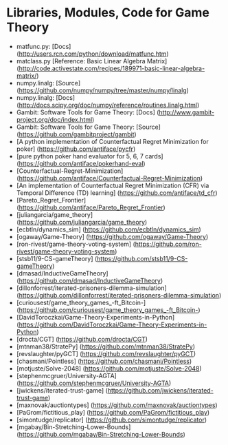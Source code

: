 Libraries, Modules, Code for Game Theory
========================================
* matfunc.py: [Docs] (http://users.rcn.com/python/download/matfunc.htm)
* matclass.py [Reference: Basic Linear Algebra Matrix] (http://code.activestate.com/recipes/189971-basic-linear-algebra-matrix/)
* numpy.linalg: [Source] (https://github.com/numpy/numpy/tree/master/numpy/linalg)
* numpy.linalg: [Docs] (http://docs.scipy.org/doc/numpy/reference/routines.linalg.html)
* Gambit: Software Tools for Game Theory: [Docs] (http://www.gambit-project.org/doc/index.html)
* Gambit: Software Tools for Game Theory: [Source] (https://github.com/gambitproject/gambit)
* [A python implementation of Counterfactual Regret Minimization for poker] (https://github.com/antiface/pycfr)
* [pure python poker hand evaluator for 5, 6, 7 cards] (https://github.com/antiface/pokerhand-eval)
* [Counterfactual-Regret-Minimization] (https://github.com/antiface/Counterfactual-Regret-Minimization)
* [An implementation of Counterfactual Regret Minimization (CFR) via Temporal Difference (TD) learning] (https://github.com/antiface/td_cfr)
* [Pareto_Regret_Frontier] (https://github.com/antiface/Pareto_Regret_Frontier)
* [juliangarcia/game_theory] (https://github.com/juliangarcia/game_theory)
* [ecbtln/dynamics_sim] (https://github.com/ecbtln/dynamics_sim)
* [ogaway/Game-Theory] (https://github.com/ogaway/Game-Theory)
* [ron-rivest/game-theory-voting-system] (https://github.com/ron-rivest/game-theory-voting-system)
* [stsb11/9-CS-gameTheory] (https://github.com/stsb11/9-CS-gameTheory)
* [dmasad/InductiveGameTheory] (https://github.com/dmasad/InductiveGameTheory)
* [dillonforrest/iterated-prisoners-dilemma-simulation] (https://github.com/dillonforrest/iterated-prisoners-dilemma-simulation)
* [curiousest/game_theory_games_-ft_Bitcoin-] (https://github.com/curiousest/game_theory_games_-ft_Bitcoin-)
* [DavidToroczkai/Game-Theory-Experiments-in-Python] (https://github.com/DavidToroczkai/Game-Theory-Experiments-in-Python)
* [drocta/CGT] (https://github.com/drocta/CGT)
* [mtnman38/StratePy] (https://github.com/mtnman38/StratePy)
* [revslaughter/pyGCT] (https://github.com/revslaughter/pyGCT)
* [chasmani/Pointless] (https://github.com/chasmani/Pointless)
* [motjuste/Solve-2048] (https://github.com/motjuste/Solve-2048)
* [stephenmcgruer/University-AGTA] (https://github.com/stephenmcgruer/University-AGTA)
* [jwickens/iterated-trust-game] (https://github.com/jwickens/iterated-trust-game)
* [maxnovak/auctiontypes] (https://github.com/maxnovak/auctiontypes)
* [PaGrom/fictitious_play] (https://github.com/PaGrom/fictitious_play)
* [simontudge/replicator] (https://github.com/simontudge/replicator)
* [mgabay/Bin-Stretching-Lower-Bounds] (https://github.com/mgabay/Bin-Stretching-Lower-Bounds)
